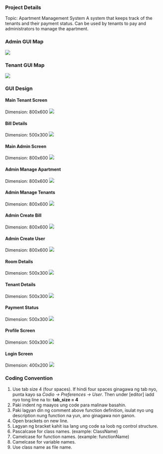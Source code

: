 ### Project Details
Topic: Apartment Management System
A system that keeps track of the tenants and their payment status. Can be used by tenants to pay and administrators to manage the apartment.

### Admin GUI Map
![](ReadMe/images/AdminMapGUI.png)

### Tenant GUI Map
![](ReadMe/images/TenantMapGUI.png)

### GUI Design
#### Main Tenant Screen
Dimension: 800x600
![](ReadMe/images/GUIDesign/Tenant.png)
#### Bill Details
Dimension: 500x300
![](ReadMe/images/GUIDesign/Bill.png)
#### Main Admin Screen
Dimension: 800x600
![](ReadMe/images/GUIDesign/Admin.png)
#### Admin Manage Apartment
Dimension: 800x600
![](ReadMe/images/GUIDesign/AdminManageApartment.png)
#### Admin Manage Tenants
Dimension: 800x600
![](ReadMe/images/GUIDesign/AdminManageTenants.png)
#### Admin Create Bill
Dimension: 800x600
![](ReadMe/images/GUIDesign/AdminCreateBill.png)
#### Admin Create User
Dimension: 800x600
![](ReadMe/images/GUIDesign/AdminCreateUser.png)
#### Room Details
Dimension: 500x300
![](ReadMe/images/GUIDesign/Room.png)
#### Tenant Details
Dimension: 500x300
![](ReadMe/images/GUIDesign/TenantDetails.png)
#### Payment Status
Dimension: 500x300
![](ReadMe/images/GUIDesign/PaymentStatus.png)
#### Profile Screen
Dimension: 500x300
![](ReadMe/images/GUIDesign/Profile.png)
#### Login Screen
Dimension: 400x200
![](ReadMe/images/GUIDesign/Login.png)

### Coding Convention
1. Use tab size 4 (four spaces). If hindi four spaces ginagawa ng tab nyo, punta kayo sa *Codio -> Preferences -> User*. Then under [editor] iadd nyo tong line na to: 
**tab_size = 4**
2. Paki indent ng maayos ung code para malinaw basahin.
3. Paki lagyan din ng comment above function definition, isulat nyo ung description nung function na yun, ano ginagawa non ganon.
4. Open brackets on new line.
5. Lagyan ng bracket kahit isa lang ung code sa loob ng control structure.
6. Pascalcase for class names. (example: ClassName)
7. Camelcase for function names. (example: functionName)
8. Camelcase for variable names. 
9. Use class name as file name.
